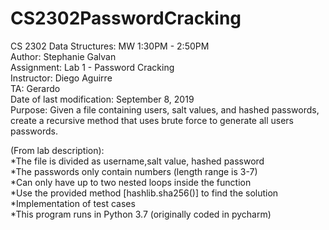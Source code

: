 # CS2302PasswordCracking
CS 2302 Data Structures: MW 1:30PM - 2:50PM <br />
Author: Stephanie Galvan <br />
Assignment: Lab 1 - Password Cracking <br />
Instructor: Diego Aguirre <br />
TA: Gerardo <br />
Date of last modification: September 8, 2019 <br />
Purpose: Given a file containing users, salt values, and hashed passwords, create a recursive method that uses brute force to generate all users passwords. <br />

(From lab description): <br />
  *The file is divided as username,salt value, hashed password <br />
  *The passwords only contain numbers (length range is 3-7) <br />
  *Can only have up to two nested loops inside the function <br />
  *Use the provided method [hashlib.sha256()] to find the solution  <br />
  *Implementation of test cases <br />
  *This program runs in Python 3.7 (originally coded in pycharm)
